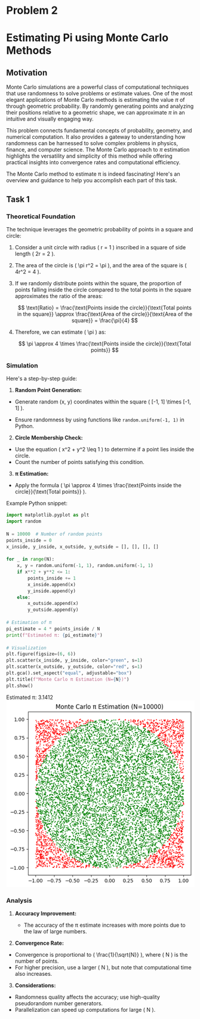 # Problem 2

# Estimating Pi using Monte Carlo Methods

## Motivation

Monte Carlo simulations are a powerful class of computational techniques that use randomness to solve problems or estimate values. One of the most elegant applications of Monte Carlo methods is estimating the value $\pi$ of through geometric probability. By randomly generating points and analyzing their positions relative to a geometric shape, we can approximate $\pi$ in an intuitive and visually engaging way.

This problem connects fundamental concepts of probability, geometry, and numerical computation. It also provides a gateway to understanding how randomness can be harnessed to solve complex problems in physics, finance, and computer science. The Monte Carlo approach to $\pi$ estimation highlights the versatility and simplicity of this method while offering practical insights into convergence rates and computational efficiency.

The Monte Carlo method to estimate π is indeed fascinating! Here's an overview and guidance to help you accomplish each part of this task.

## Task 1

### **Theoretical Foundation**
The technique leverages the geometric probability of points in a square and circle:  

1. Consider a unit circle with radius \( r = 1 \) inscribed in a square of side length \( 2r = 2 \).  

2. The area of the circle is \( \pi r^2 = \pi \), and the area of the square is \( 4r^2 = 4 \).  

3. If we randomly distribute points within the square, the proportion of points falling inside the circle compared to the total points in the square approximates the ratio of the areas:  

   $$
   \text{Ratio} = \frac{\text{Points inside the circle}}{\text{Total points in the square}} \approx \frac{\text{Area of the circle}}{\text{Area of the square}} = \frac{\pi}{4}
   $$

4. Therefore, we can estimate \( \pi \) as:  

   $$
   \pi \approx 4 \times \frac{\text{Points inside the circle}}{\text{Total points}}
   $$  


### **Simulation**
Here's a step-by-step guide:  

1. **Random Point Generation:**
- Generate random (x, y) coordinates within the square \( [-1, 1] \times [-1, 1] \).  

- Ensure randomness by using functions like `random.uniform(-1, 1)` in Python.  

2. **Circle Membership Check:**  
- Use the equation \( x^2 + y^2 \leq 1 \) to determine if a point lies inside the circle.  
- Count the number of points satisfying this condition.  

3. **π Estimation:**  
- Apply the formula \( \pi \approx 4 \times \frac{\text{Points inside the circle}}{\text{Total points}} \).  
   

Example Python snippet:
```python
import matplotlib.pyplot as plt
import random

N = 10000  # Number of random points
points_inside = 0
x_inside, y_inside, x_outside, y_outside = [], [], [], []

for _ in range(N):
    x, y = random.uniform(-1, 1), random.uniform(-1, 1)
    if x**2 + y**2 <= 1:
        points_inside += 1
        x_inside.append(x)
        y_inside.append(y)
    else:
        x_outside.append(x)
        y_outside.append(y)

# Estimation of π
pi_estimate = 4 * points_inside / N
print(f"Estimated π: {pi_estimate}")

# Visualization
plt.figure(figsize=(6, 6))
plt.scatter(x_inside, y_inside, color="green", s=1)
plt.scatter(x_outside, y_outside, color="red", s=1)
plt.gca().set_aspect("equal", adjustable="box")
plt.title(f"Monte Carlo π Estimation (N={N})")
plt.show()
```
Estimated π: 3.1412
![alt text](image-1.png)

### **Analysis**
1. **Accuracy Improvement:**  
     - The accuracy of the π estimate increases with more points due to the law of large numbers.

2. **Convergence Rate:**  
  - Convergence is proportional to \( \frac{1}{\sqrt{N}} \), where \( N \) is the number of points.  
  - For higher precision, use a larger \( N \), but note that computational time also increases.
3. **Considerations:**  
  - Randomness quality affects the accuracy; use high-quality pseudorandom number generators.  
  - Parallelization can speed up computations for large \( N \).

